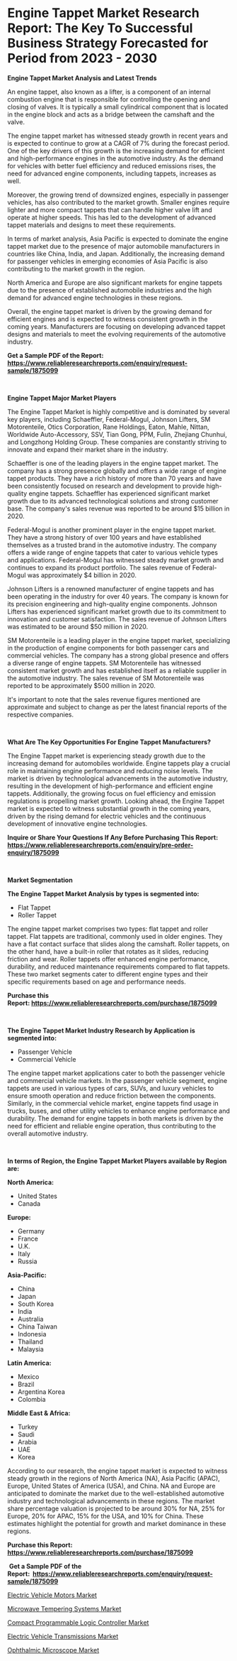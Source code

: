 <p><h1>Engine Tappet Market Research Report: The Key To Successful Business Strategy Forecasted for Period from 2023 - 2030</h1></p><p><strong>Engine Tappet Market Analysis and Latest Trends</strong></p>
<p><p>An engine tappet, also known as a lifter, is a component of an internal combustion engine that is responsible for controlling the opening and closing of valves. It is typically a small cylindrical component that is located in the engine block and acts as a bridge between the camshaft and the valve.</p><p>The engine tappet market has witnessed steady growth in recent years and is expected to continue to grow at a CAGR of 7% during the forecast period. One of the key drivers of this growth is the increasing demand for efficient and high-performance engines in the automotive industry. As the demand for vehicles with better fuel efficiency and reduced emissions rises, the need for advanced engine components, including tappets, increases as well.</p><p>Moreover, the growing trend of downsized engines, especially in passenger vehicles, has also contributed to the market growth. Smaller engines require lighter and more compact tappets that can handle higher valve lift and operate at higher speeds. This has led to the development of advanced tappet materials and designs to meet these requirements.</p><p>In terms of market analysis, Asia Pacific is expected to dominate the engine tappet market due to the presence of major automobile manufacturers in countries like China, India, and Japan. Additionally, the increasing demand for passenger vehicles in emerging economies of Asia Pacific is also contributing to the market growth in the region.</p><p>North America and Europe are also significant markets for engine tappets due to the presence of established automobile industries and the high demand for advanced engine technologies in these regions.</p><p>Overall, the engine tappet market is driven by the growing demand for efficient engines and is expected to witness consistent growth in the coming years. Manufacturers are focusing on developing advanced tappet designs and materials to meet the evolving requirements of the automotive industry.</p></p>
<p><strong>Get a Sample PDF of the Report:&nbsp; <a href="https://www.reliableresearchreports.com/enquiry/request-sample/1875099">https://www.reliableresearchreports.com/enquiry/request-sample/1875099</a></strong></p>
<p>&nbsp;</p>
<p><strong>Engine Tappet Major Market Players</strong></p>
<p><p>The Engine Tappet Market is highly competitive and is dominated by several key players, including Schaeffler, Federal-Mogul, Johnson Lifters, SM Motorenteile, Otics Corporation, Rane Holdings, Eaton, Mahle, Nittan, Worldwide Auto-Accessory, SSV, Tian Gong, PPM, Fulin, Zhejiang Chunhui, and Longzhong Holding Group. These companies are constantly striving to innovate and expand their market share in the industry.</p><p>Schaeffler is one of the leading players in the engine tappet market. The company has a strong presence globally and offers a wide range of engine tappet products. They have a rich history of more than 70 years and have been consistently focused on research and development to provide high-quality engine tappets. Schaeffler has experienced significant market growth due to its advanced technological solutions and strong customer base. The company's sales revenue was reported to be around $15 billion in 2020.</p><p>Federal-Mogul is another prominent player in the engine tappet market. They have a strong history of over 100 years and have established themselves as a trusted brand in the automotive industry. The company offers a wide range of engine tappets that cater to various vehicle types and applications. Federal-Mogul has witnessed steady market growth and continues to expand its product portfolio. The sales revenue of Federal-Mogul was approximately $4 billion in 2020.</p><p>Johnson Lifters is a renowned manufacturer of engine tappets and has been operating in the industry for over 40 years. The company is known for its precision engineering and high-quality engine components. Johnson Lifters has experienced significant market growth due to its commitment to innovation and customer satisfaction. The sales revenue of Johnson Lifters was estimated to be around $50 million in 2020.</p><p>SM Motorenteile is a leading player in the engine tappet market, specializing in the production of engine components for both passenger cars and commercial vehicles. The company has a strong global presence and offers a diverse range of engine tappets. SM Motorenteile has witnessed consistent market growth and has established itself as a reliable supplier in the automotive industry. The sales revenue of SM Motorenteile was reported to be approximately $500 million in 2020.</p><p>It's important to note that the sales revenue figures mentioned are approximate and subject to change as per the latest financial reports of the respective companies.</p></p>
<p>&nbsp;</p>
<p><strong>What Are The Key Opportunities For Engine Tappet Manufacturers?</strong></p>
<p><p>The Engine Tappet market is experiencing steady growth due to the increasing demand for automobiles worldwide. Engine tappets play a crucial role in maintaining engine performance and reducing noise levels. The market is driven by technological advancements in the automotive industry, resulting in the development of high-performance and efficient engine tappets. Additionally, the growing focus on fuel efficiency and emission regulations is propelling market growth. Looking ahead, the Engine Tappet market is expected to witness substantial growth in the coming years, driven by the rising demand for electric vehicles and the continuous development of innovative engine technologies.</p></p>
<p><strong>Inquire or Share Your Questions If Any Before Purchasing This Report: <a href="https://www.reliableresearchreports.com/enquiry/pre-order-enquiry/1875099">https://www.reliableresearchreports.com/enquiry/pre-order-enquiry/1875099</a></strong></p>
<p>&nbsp;</p>
<p><strong>Market Segmentation</strong></p>
<p><strong>The Engine Tappet Market Analysis by types is segmented into:</strong></p>
<p><ul><li>Flat Tappet</li><li>Roller Tappet</li></ul></p>
<p><p>The engine tappet market comprises two types: flat tappet and roller tappet. Flat tappets are traditional, commonly used in older engines. They have a flat contact surface that slides along the camshaft. Roller tappets, on the other hand, have a built-in roller that rotates as it slides, reducing friction and wear. Roller tappets offer enhanced engine performance, durability, and reduced maintenance requirements compared to flat tappets. These two market segments cater to different engine types and their specific requirements based on age and performance needs.</p></p>
<p><strong>Purchase this Report:&nbsp;<a href="https://www.reliableresearchreports.com/purchase/1875099">https://www.reliableresearchreports.com/purchase/1875099</a></strong></p>
<p>&nbsp;</p>
<p><strong>The Engine Tappet Market Industry Research by Application is segmented into:</strong></p>
<p><ul><li>Passenger Vehicle</li><li>Commercial Vehicle</li></ul></p>
<p><p>The engine tappet market applications cater to both the passenger vehicle and commercial vehicle markets. In the passenger vehicle segment, engine tappets are used in various types of cars, SUVs, and luxury vehicles to ensure smooth operation and reduce friction between the components. Similarly, in the commercial vehicle market, engine tappets find usage in trucks, buses, and other utility vehicles to enhance engine performance and durability. The demand for engine tappets in both markets is driven by the need for efficient and reliable engine operation, thus contributing to the overall automotive industry.</p></p>
<p>&nbsp;</p>
<p><strong>In terms of Region, the Engine Tappet Market Players available by Region are:</strong></p>
<p>
    <p> <strong> North America: </strong>
        <ul>
            <li>United States</li>
            <li>Canada</li>
        </ul>
        </p> 
    <p> <strong> Europe: </strong>
        <ul>
            <li>Germany</li>
            <li>France</li>
            <li>U.K.</li>
            <li>Italy</li>
            <li>Russia</li>
        </ul>
        </p> 
    <p> <strong> Asia-Pacific: </strong>
        <ul>
            <li>China</li>
            <li>Japan</li>
            <li>South Korea</li>
            <li>India</li>
            <li>Australia</li>
            <li>China Taiwan</li>
            <li>Indonesia</li>
            <li>Thailand</li>
            <li>Malaysia</li>
        </ul>
        </p> 
    <p> <strong> Latin America: </strong>
        <ul>
            <li>Mexico</li>
            <li>Brazil</li>
            <li>Argentina Korea</li>
            <li>Colombia</li>
        </ul>
        </p> 
    <p> <strong> Middle East & Africa: </strong>
        <ul>
            <li>Turkey</li>
            <li>Saudi</li>
            <li>Arabia</li>
            <li>UAE</li>
            <li>Korea</li>
        </ul>
    </p>
    </p>
<p><p>According to our research, the engine tappet market is expected to witness steady growth in the regions of North America (NA), Asia Pacific (APAC), Europe, United States of America (USA), and China. NA and Europe are anticipated to dominate the market due to the well-established automotive industry and technological advancements in these regions. The market share percentage valuation is projected to be around 30% for NA, 25% for Europe, 20% for APAC, 15% for the USA, and 10% for China. These estimates highlight the potential for growth and market dominance in these regions.</p></p>
<p><strong>Purchase this Report: <a href="https://www.reliableresearchreports.com/purchase/1875099">https://www.reliableresearchreports.com/purchase/1875099</a></strong></p>
<p>&nbsp;<strong>Get a Sample PDF of the Report:&nbsp;&nbsp;<a href="https://www.reliableresearchreports.com/enquiry/request-sample/1875099">https://www.reliableresearchreports.com/enquiry/request-sample/1875099</a></strong></p>
<p><strong></strong></p>
<p><p><a href="https://github.com/amonskiyk/Market-Research-Report-List-1/blob/main/electric-vehicle-motors-market.md">Electric Vehicle Motors Market</a></p><p><a href="https://medium.com/@edenkrajcik/microwave-tempering-systems-market-size-reveals-the-best-marketing-channels-in-global-industry-c17f5a73551d">Microwave Tempering Systems Market</a></p><p><a href="https://medium.com/@jensenklein/decoding-compact-programmable-logic-controller-market-metrics-market-share-trends-and-growth-c5c0f4fc8c09">Compact Programmable Logic Controller Market</a></p><p><a href="https://github.com/JameTravis/Market-Research-Report-List-2/blob/main/electric-vehicle-transmissions-market.md">Electric Vehicle Transmissions Market</a></p><p><a href="https://www.linkedin.com/pulse/ophthalmic-microscope-market-challenges-opportunities-growth-tt30e/">Ophthalmic Microscope Market</a></p></p>